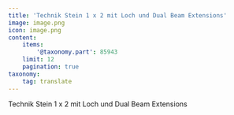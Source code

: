 ```yaml
---
title: 'Technik Stein 1 x 2 mit Loch und Dual Beam Extensions'
image: image.png
icon: image.png
content:
    items:
        '@taxonomy.part': 85943
    limit: 12
    pagination: true
taxonomy:
    tag: translate
---
```


Technik Stein 1 x 2 mit Loch und Dual Beam Extensions
